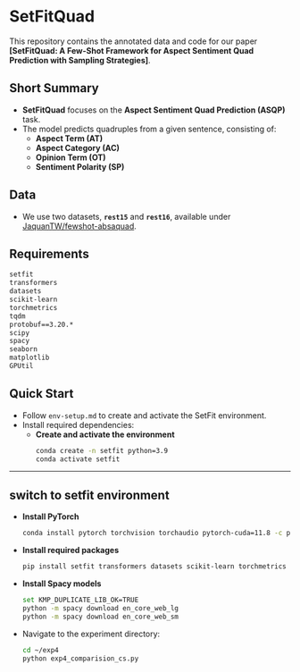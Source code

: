 # SetFitQuad
This repository contains the annotated data and code for our paper **[SetFitQuad: A Few-Shot Framework for Aspect Sentiment Quad Prediction with Sampling Strategies]**.

## Short Summary 
- **SetFitQuad** focuses on the **Aspect Sentiment Quad Prediction (ASQP)** task.  
- The model predicts quadruples from a given sentence, consisting of:  
  - **Aspect Term (AT)**  
  - **Aspect Category (AC)**  
  - **Opinion Term (OT)**  
  - **Sentiment Polarity (SP)**  

## Data
- We use two datasets, **`rest15`** and **`rest16`**, available under [JaquanTW/fewshot-absaquad](https://huggingface.co/datasets/JaquanTW/fewshot-absaquad).

## Requirements
```txt
setfit
transformers
datasets
scikit-learn
torchmetrics
tqdm
protobuf==3.20.*
scipy
spacy
seaborn
matplotlib
GPUtil
```

## Quick Start

- Follow `env-setup.md` to create and activate the SetFit environment.
- Install required dependencies:
  - **Create and activate the environment**  
    ```bash
    conda create -n setfit python=3.9
    conda activate setfit
    ```

------------
switch to setfit environment 
------------
  - **Install PyTorch**  
    ```bash
    conda install pytorch torchvision torchaudio pytorch-cuda=11.8 -c pytorch -c nvidia
    ```
  - **Install required packages**  
    ```bash
    pip install setfit transformers datasets scikit-learn torchmetrics tqdm protobuf scipy spacy seaborn matplotlib GPUtil
    ```
  - **Install Spacy models**  
    ```bash
    set KMP_DUPLICATE_LIB_OK=TRUE
    python -m spacy download en_core_web_lg
    python -m spacy download en_core_web_sm
    ```

- Navigate to the experiment directory:
  ```bash
  cd ~/exp4
  python exp4_comparision_cs.py
